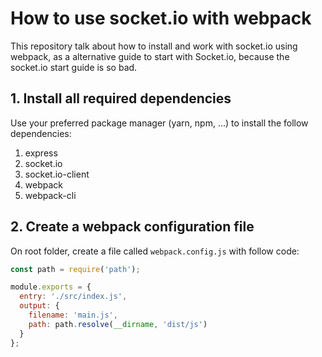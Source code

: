 # How to use socket.io with webpack

This repository talk about how to install and work with socket.io using webpack, as a alternative guide to start with Socket.io, because the socket.io start guide is so bad.

## 1. Install all required dependencies

Use your preferred package manager (yarn, npm, ...) to install the follow dependencies:

1. express
2. socket.io
3. socket.io-client
4. webpack
5. webpack-cli

## 2. Create a webpack configuration file

On root folder, create a file called `webpack.config.js` with follow code:

```js
const path = require('path');

module.exports = {
  entry: './src/index.js',
  output: {
    filename: 'main.js',
    path: path.resolve(__dirname, 'dist/js')
  }
};
```
